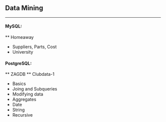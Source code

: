 ## Data Mining
---
#### MySQL:
** Homeaway
* Suppliers, Parts, Cost
* University

#### PostgreSQL:
** ZAGDB
** Clubdata-1
* Basics
* Joing and Subqueries
* Modifying data
* Aggregates
* Date
* String
* Recursive
